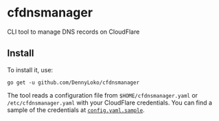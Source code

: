 # cfdnsmanager
CLI tool to manage DNS records on CloudFlare

## Install
To install it, use:
```
go get -u github.com/DennyLoko/cfdnsmanager
```

The tool reads a configuration file from `$HOME/cfdnsmanager.yaml` or
`/etc/cfdnsmanager.yaml` with your CloudFlare credentials. You can find a sample
of the credentials at [`config.yaml.sample`](./blob/master/config.yaml.sample).
